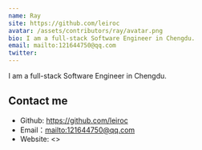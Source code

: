 ```yaml
---
name: Ray
site: https://github.com/leiroc
avatar: /assets/contributors/ray/avatar.png
bio: I am a full-stack Software Engineer in Chengdu.
email: mailto:121644750@qq.com
twitter: 
---
```


I am a full-stack Software Engineer in Chengdu.

## Contact me

- Github: <https://github.com/leiroc>
- Email：<mailto:121644750@qq.com>
- Website: <>
